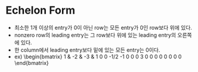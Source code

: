 # Echelon Form
* 최소한 1개 이상의 entry가 0이 아닌 row는 모든 entry가 0인 row보다 위에 있다.
* nonzero row의 leading entry는 그 row보다 위에 있는 leading entry의 오른쪽에 있다.
* 한 column에서 leading entry보다 밑에 있는 모든 entry는 0이다.
* ex)
\begin{bmatrix}
1 & -2 & -3 & 1
0 0 -1/2 -1
0 0 0 3
0 0 0 0
0 0 0 0
\end{bmatrix}
